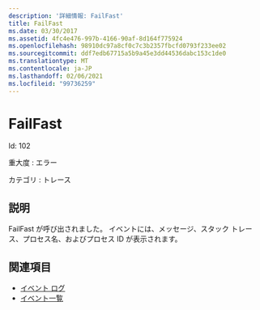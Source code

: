 ```yaml
---
description: '詳細情報: FailFast'
title: FailFast
ms.date: 03/30/2017
ms.assetid: 4fc4e476-997b-4166-90af-8d164f775924
ms.openlocfilehash: 98910dc97a8cf0c7c3b2357fbcfd0793f233ee02
ms.sourcegitcommit: ddf7edb67715a5b9a45e3dd44536dabc153c1de0
ms.translationtype: MT
ms.contentlocale: ja-JP
ms.lasthandoff: 02/06/2021
ms.locfileid: "99736259"
---
```

# <a name="failfast"></a>FailFast

Id: 102  
  
 重大度 : エラー  
  
 カテゴリ : トレース  
  
## <a name="description"></a>説明  

 FailFast が呼び出されました。 イベントには、メッセージ、スタック トレース、プロセス名、およびプロセス ID が表示されます。  
  
## <a name="see-also"></a>関連項目

- [イベント ログ](index.md)
- [イベント一覧](events-general-reference.md)
